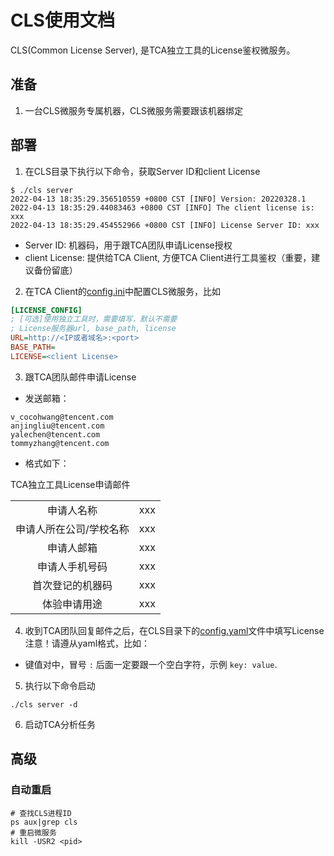 # CLS使用文档
CLS(Common License Server), 是TCA独立工具的License鉴权微服务。

## 准备
1. 一台CLS微服务专属机器，CLS微服务需要跟该机器绑定

## 部署
1. 在CLS目录下执行以下命令，获取Server ID和client License
```shell
$ ./cls server
2022-04-13 18:35:29.356510559 +0800 CST [INFO] Version: 20220328.1
2022-04-13 18:35:29.44083463 +0800 CST [INFO] The client license is:
xxx
2022-04-13 18:35:29.454552966 +0800 CST [INFO] License Server ID: xxx
```
- Server ID: 机器码，用于跟TCA团队申请License授权
- client License: 提供给TCA Client, 方便TCA Client进行工具鉴权（重要，建议备份留底）

2. 在TCA Client的[config.ini](../../client/config.ini)中配置CLS微服务，比如
```ini
[LICENSE_CONFIG]
; [可选]使用独立工具时，需要填写，默认不需要
; License服务器url, base_path, license
URL=http://<IP或者域名>:<port>
BASE_PATH=
LICENSE=<client License>
```

3. 跟TCA团队邮件申请License

- 发送邮箱：
```
v_cocohwang@tencent.com
anjingliu@tencent.com
yalechen@tencent.com
tommyzhang@tencent.com
```

- 格式如下：

TCA独立工具License申请邮件

| |  |
|  :----:  | :----:  |
| 申请人名称  | xxx |
| 申请人所在公司/学校名称 | xxx |
| 申请人邮箱 | xxx |
| 申请人手机号码 | xxx |
| 首次登记的机器码 | xxx |
| 体验申请用途 | xxx |

4. 收到TCA团队回复邮件之后，在CLS目录下的[config.yaml](config.yaml)文件中填写License <br>
注意！请遵从yaml格式，比如：
- 键值对中，冒号 `:` 后面一定要跟一个空白字符，示例 `key: value`.

5. 执行以下命令启动
```shell
./cls server -d
```

6. 启动TCA分析任务

## 高级
### 自动重启
```shell
# 查找CLS进程ID
ps aux|grep cls
# 重启微服务
kill -USR2 <pid>
```
